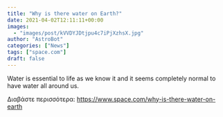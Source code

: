 ```yaml
---
title: "Why is there water on Earth?"
date: 2021-04-02T12:11:11+00:00
images:
  - "images/post/kVVDYJDtjpu4c7iPjXzhsX.jpg"
author: "AstroBot"
categories: ["News"]
tags: ["space.com"]
draft: false
---
```


Water is essential to life as we know it and it seems completely normal to have water all around us. 

Διαβάστε περισσότερα: https://www.space.com/why-is-there-water-on-earth
